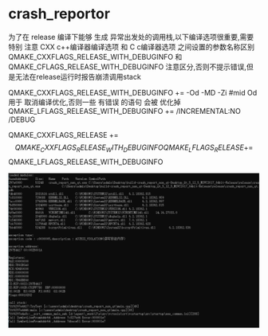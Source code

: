 # crash_reportor



为了在 release 编译下能够 生成 异常出发处的调用栈,以下编译选项很重要,需要特别 注意 CXX c++编译器编译选项 和 C c编译器选项 之间设置的参数名称区别
QMAKE_CXXFLAGS_RELEASE_WITH_DEBUGINFO 和 QMAKE_CFLAGS_RELEASE_WITH_DEBUGINFO 注意区分,否则不提示错误,但是无法在release运行时报告崩溃调用stack

QMAKE_CXXFLAGS_RELEASE_WITH_DEBUGINFO += -Od -MD -Zi                #mid Od 用于 取消编译优化,否则一些 有错误 的语句 会被 优化掉
QMAKE_LFLAGS_RELEASE_WITH_DEBUGINFO += /INCREMENTAL:NO /DEBUG

QMAKE_CXXFLAGS_RELEASE += $$QMAKE_CXXFLAGS_RELEASE_WITH_DEBUGINFO
QMAKE_LFLAGS_RELEASE += $$QMAKE_LFLAGS_RELEASE_WITH_DEBUGINFO





![alt text](https://github.com/tagsBag/crash_reportor/blob/master/crash_report_non_qt/%E6%8D%95%E8%8E%B7.PNG "GUI Preview")

